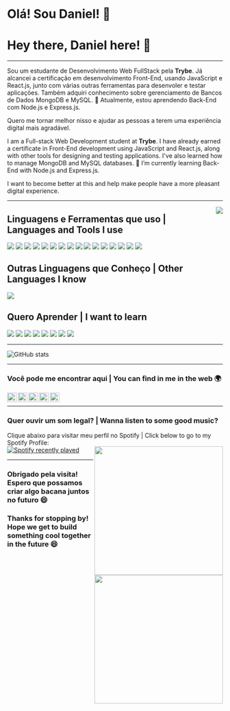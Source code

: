 # Olá! Sou Daniel! 👋

# Hey there, Daniel here! 👋

---

Sou um estudante de Desenvolvimento Web FullStack pela **Trybe**. Já alcancei a certificação em desenvolvimento Front-End, usando JavaScript e React.js, junto com várias outras ferramentas para desenvoler e testar aplicações. Também adquiri conhecimento sobre gerenciamento de Bancos de Dados MongoDB e MySQL.
🌱 Atualmente, estou aprendendo Back-End com Node.js e Express.js.

Quero me tornar melhor nisso e ajudar as pessoas a terem uma experiência digital mais agradável.


I am a Full-stack Web Development student at **Trybe**. I have already earned a certificate in Front-End development using JavaScript and React.js, along with other tools for designing and testing applications. I've also learned how to manage MongoDB and MySQL databases.
🌱 I’m currently learning Back-End with Node.js and Express.js.

I want to become better at this and help make people have a more pleasant digital experience.

---

<img align="right" src="https://media.giphy.com/media/lCbSAbRrFEfkY/giphy.gif">

## Linguagens e Ferramentas que uso | Languages and Tools I use

<img src = "https://img.shields.io/badge/-HTML5-E34F26?style=for-the-badge&logo=html5&logoColor=white"> <img src = "https://img.shields.io/badge/-CSS3-1572B6?style=for-the-badge&logo=css3&logoColor=white"> <img src="https://img.shields.io/badge/-JavaScript-eed718?style=for-the-badge&logo=javascript&logoColor=ffffff"> <img src="https://img.shields.io/badge/-Jest-C21325?style=for-the-badge&logo=jest&logoColor=ffffff"> <img src="https://img.shields.io/badge/-Sass-cc6699?style=for-the-badge&logo=sass&logoColor=ffffff"> <img src="https://img.shields.io/badge/-React-000000?style=for-the-badge&logo=react&logoColor=00c8ff"> <img src="https://img.shields.io/badge/-ReactRouter-61DAFB?style=for-the-badge&logo=react%20router&logoColor=white"> <img src="https://img.shields.io/badge/-React Testing Library-E33332?style=for-the-badge&logo=testing-library&logoColor=white"> <img src="https://img.shields.io/badge/-Redux-764ABC?style=for-the-badge&logo=redux&logoColor=white"> <img src="https://img.shields.io/badge/-MongoDB-4DB33D?style=for-the-badge&logo=mongodb&logoColor=FFFFFF"> <img src="https://img.shields.io/badge/-MySQL-4479A1?style=for-the-badge&logo=mysql&logoColor=FFFFFF"> <img src="https://img.shields.io/badge/-Express.js-787878?style=for-the-badge&logo=express"> <img src="https://img.shields.io/badge/-Node.js-3C873A?style=for-the-badge&logo=Node.js&logoColor=white"> <img src="http://img.shields.io/badge/-Git-F1502F?style=for-the-badge&logo=git&logoColor=FFFFFF"> <img src="http://img.shields.io/badge/-Github-000000?style=for-the-badge&logo=github&logoColor=FFFFFF"> <img src="http://img.shields.io/badge/-VS%20Code-007ACC?style=for-the-badge&logo=visual%20studio%20code&logoColor=white">

## Outras Linguagens que Conheço | Other Languages I know

<img src="https://img.shields.io/badge/-Python-black?style=for-the-badge&logo=python&logoColor=3776AB">

## Quero Aprender | I want to learn

<img src="https://img.shields.io/badge/-Next-000000?style=for-the-badge&logo=next.js&logoColor=FFFFFF"> <img src="https://img.shields.io/badge/-Vue-3a495d?style=for-the-badge&logo=vue.js&logoColor=67b7f7"> <img src="https://img.shields.io/badge/-React Native-000000?style=for-the-badge&logo=react&logoColor=00c8ff"> <img src="http://img.shields.io/badge/-Deno-white?style=for-the-badge&logo=deno&logoColor=black"/> <img src="https://img.shields.io/badge/-Vercel-FFFFFF?style=for-the-badge&logo=vercel&logoColor=000000"> <img src="https://img.shields.io/badge/-Firebase-FFA611?style=for-the-badge&logo=firebase&logoColor=FFFFFF"> <img src="http://img.shields.io/badge/-Heroku-430098?style=for-the-badge&logo=heroku&logoColor=white"> <img src="https://img.shields.io/badge/-Progressive Web Apps-5A0FC8?style=for-the-badge&logo=progressive">

---

![GitHub stats](https://github-readme-stats.vercel.app/api?username=Darthurmoura&show_icons=true&hide_border=true)

---

### Você pode me encontrar aqui | You can find in me in the web 🌍

[<img align="left" alt="Darthurmoura" height="22px" src="http://img.shields.io/badge/-Darthurmoura-181717?style=for-the-badge&logo=github&logoColor=FFFFFF" />][website]
[<img align="left" alt="Darthurmoura" height="22px" src="http://img.shields.io/badge/-@Darthurmoura-12100E?style=for-the-badge&logo=Medium&logoColor=FFFFFF" />][medium]
[<img align="left" alt="Darthurmoura" height="22px" src="http://img.shields.io/badge/-Darthurmoura-1DA1F2?style=for-the-badge&logo=twitter&logoColor=FFFFFF" />][twitter]
[<img align="left" alt="Darthurmoura" height="22px" src="http://img.shields.io/badge/-Darthurmoura-0A66C2?style=for-the-badge&logo=linkedin&logoColor=FFFFFF" />][linkedin]
[<img align="left" alt="Darthurmoura" height="22px" src="http://img.shields.io/badge/-Darthurmoura-E4405F?style=for-the-badge&logo=instagram&logoColor=FFFFFF" />][instagram]

<br/>

---

### Quer ouvir um som legal? | Wanna listen to some good music?

Clique abaixo para visitar meu perfil no Spotify | Click below to go to my Spotify Profile:
<br/>
<img align="right" width="300px" src="https://media3.giphy.com/media/mTuvku74NSGnC/giphy.gif">
[![Spotify recently played](https://spotify-recently-played-readme.vercel.app/api?user=darthurmoura)](https://open.spotify.com/user/darthurmoura)

---

### Obrigado pela visita! Espero que possamos criar algo bacana juntos no futuro 😄

### Thanks for stopping by! Hope we get to build something cool together in the future 😄

<img align="right" width="300px" src="https://media3.giphy.com/media/fm4WhPMzu9hRK/giphy.gif">

[website]: https://Darthurmoura.github.io/
[twitter]: https://twitter.com/Darthurmoura
[instagram]: https://www.instagram.com/darthurmoura/
[linkedin]: https://www.linkedin.com/in/darthurmoura/
[medium]: https://medium.com/@darthurmoura/
